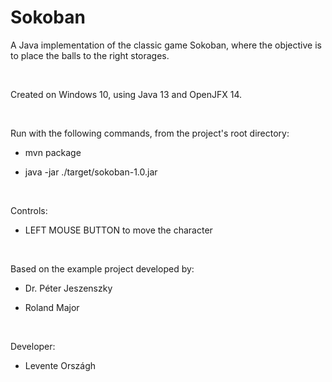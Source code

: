# Sokoban
A Java implementation of the classic game Sokoban,
where the objective is to place the balls to the right storages.

&nbsp;

Created on Windows 10, using Java 13 and OpenJFX 14.

&nbsp;

Run with the following commands, from the project's root directory:

* mvn package

* java -jar ./target/sokoban-1.0.jar

&nbsp;

Controls:

* LEFT MOUSE BUTTON to move the character

&nbsp;

Based on the example project developed by:

* Dr. Péter Jeszenszky

* Roland Major

&nbsp;

Developer:

* Levente Országh
